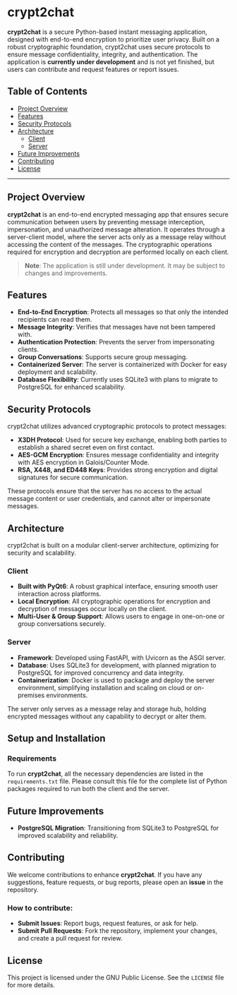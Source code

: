 # crypt2chat

**crypt2chat** is a secure Python-based instant messaging application, designed with end-to-end encryption to prioritize user privacy. Built on a robust cryptographic foundation, crypt2chat uses secure protocols to ensure message confidentiality, integrity, and authentication. The application is **currently under development** and is not yet finished, but users can contribute and request features or report issues.

## Table of Contents
- [Project Overview](#project-overview)
- [Features](#features)
- [Security Protocols](#security-protocols)
- [Architecture](#architecture)
  - [Client](#client)
  - [Server](#server)
- [Future Improvements](#future-improvements)
- [Contributing](#contributing)
- [License](#license)

---

## Project Overview

**crypt2chat** is an end-to-end encrypted messaging app that ensures secure communication between users by preventing message interception, impersonation, and unauthorized message alteration. It operates through a server-client model, where the server acts only as a message relay without accessing the content of the messages. The cryptographic operations required for encryption and decryption are performed locally on each client.

> **Note**: The application is still under development. It may be subject to changes and improvements.

## Features

- **End-to-End Encryption**: Protects all messages so that only the intended recipients can read them.
- **Message Integrity**: Verifies that messages have not been tampered with.
- **Authentication Protection**: Prevents the server from impersonating clients.
- **Group Conversations**: Supports secure group messaging.
- **Containerized Server**: The server is containerized with Docker for easy deployment and scalability.
- **Database Flexibility**: Currently uses SQLite3 with plans to migrate to PostgreSQL for enhanced scalability.

## Security Protocols

crypt2chat utilizes advanced cryptographic protocols to protect messages:

- **X3DH Protocol**: Used for secure key exchange, enabling both parties to establish a shared secret even on first contact.
- **AES-GCM Encryption**: Ensures message confidentiality and integrity with AES encryption in Galois/Counter Mode.
- **RSA, X448, and ED448 Keys**: Provides strong encryption and digital signatures for secure communication.
  
These protocols ensure that the server has no access to the actual message content or user credentials, and cannot alter or impersonate messages.

## Architecture

crypt2chat is built on a modular client-server architecture, optimizing for security and scalability.

### Client

- **Built with PyQt6**: A robust graphical interface, ensuring smooth user interaction across platforms.
- **Local Encryption**: All cryptographic operations for encryption and decryption of messages occur locally on the client.
- **Multi-User & Group Support**: Allows users to engage in one-on-one or group conversations securely.

### Server

- **Framework**: Developed using FastAPI, with Uvicorn as the ASGI server.
- **Database**: Uses SQLite3 for development, with planned migration to PostgreSQL for improved concurrency and data integrity.
- **Containerization**: Docker is used to package and deploy the server environment, simplifying installation and scaling on cloud or on-premises environments.

The server only serves as a message relay and storage hub, holding encrypted messages without any capability to decrypt or alter them.

## Setup and Installation

### Requirements

To run **crypt2chat**, all the necessary dependencies are listed in the `requirements.txt` file. Please consult this file for the complete list of Python packages required to run both the client and the server.

## Future Improvements

- **PostgreSQL Migration**: Transitioning from SQLite3 to PostgreSQL for improved scalability and reliability.

## Contributing

We welcome contributions to enhance **crypt2chat**. If you have any suggestions, feature requests, or bug reports, please open an **issue** in the repository.

### How to contribute:
- **Submit Issues**: Report bugs, request features, or ask for help.
- **Submit Pull Requests**: Fork the repository, implement your changes, and create a pull request for review.

## License

This project is licensed under the GNU Public License. See the `LICENSE` file for more details.